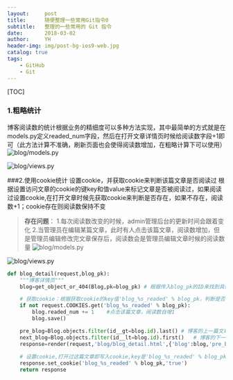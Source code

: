 ```yaml
---
layout:     post
title:      随便整理一些常用Git指令0
subtitle:   整理的一些常用的 Git 指令
date:       2018-03-02
author:     YH
header-img: img/post-bg-ios9-web.jpg
catalog: true
tags:
    - GitHub
    - Git
---
```



[TOC]

### 1.粗略统计
博客阅读数的统计根据业务的精细度可以多种方法实现，其中最简单的方式就是在models.py定义readed_num字段，然后在打开文章详情页时候给阅读数字段+1即可（此方法计算不准确，刷新页面也会使得阅读数增加，在粗略计算下可以使用）
![blog/models.py](http://upload-images.jianshu.io/upload_images/545178-2572ad6b5a34748b.png?imageMogr2/auto-orient/strip%7CimageView2/2/w/1240)

![blog/views.py](http://upload-images.jianshu.io/upload_images/545178-ce8fbb1a4f9e63c5.png?imageMogr2/auto-orient/strip%7CimageView2/2/w/1240)


###2.使用cookie统计
设置cookie，并获取cookie来判断该篇文章是否阅读过
根据设置访问文章的cookie的键key和值value来标记文章是否被阅读过，如果阅读过设置cookie,在打开文章时候先获取cookie来判断是否存在，如果不存在，阅读数+1；cookie存在则阅读数保持不变
>**存在问题**：
 1.每次阅读数改变的时候，admin管理后台的更新时间会跟着变化
 2.当管理员在编辑某篇文章，此时有人点击该篇文章，阅读数增加，但是管理员编辑修改完文章保存后，阅读数会是管理员编辑文章时候的阅读数量
![blog/models.py](http://upload-images.jianshu.io/upload_images/545178-7e5c4e72b22ace76.png?imageMogr2/auto-orient/strip%7CimageView2/2/w/1240)

![blog/views.py](http://upload-images.jianshu.io/upload_images/545178-ced94ab7ec32043e.png?imageMogr2/auto-orient/strip%7CimageView2/2/w/1240)

```python
def blog_detail(request,blog_pk):
    """博客详情页"""
    blog=get_object_or_404(Blog,pk=blog_pk) # 根据传入blog_pk的ID来找到具体对应博客文章

    # 获取cookie：根据获取cookie的key值'blog_%s_readed' % blog_pk，判断是否存在，不存在则阅读数+1
    if not request.COOKIES.get('blog_%s_readed' % blog_pk):
        blog.readed_num += 1    #点击该篇文章，阅读数自增1
        blog.save()

    pre_blog=Blog.objects.filter(id__gt=blog.id).last() # 博客的上一篇文章
    next_blog=Blog.objects.filter(id__lt=blog.id).first()   # 博客的下一篇文章
    response=render(request,'blog/blog_detail.html',{'blog':blog,'pre_blog':pre_blog,'next_blog':next_blog})    #响应
    
    # 设置cookie,打开过这篇文章即写入cookie,key是'blog_%s_readed' % blog_pk,value是'true'
    response.set_cookie('blog_%s_readed' % blog_pk,'true')
    return response
```
